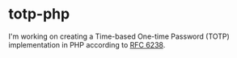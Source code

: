 # totp-php
I'm working on creating a Time-based One-time Password (TOTP) implementation in PHP according to [RFC 6238](https://tools.ietf.org/html/rfc6238).
